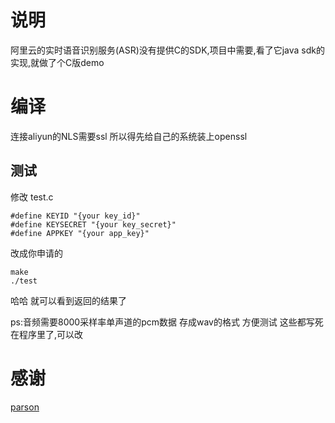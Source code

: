 # 说明

阿里云的实时语音识别服务(ASR)没有提供C的SDK,项目中需要,看了它java sdk的实现,就做了个C版demo

#  编译

连接aliyun的NLS需要ssl 所以得先给自己的系统装上openssl

## 测试

修改 test.c 

~~~
#define KEYID "{your key_id}"
#define KEYSECRET "{your key_secret}"
#define APPKEY "{your app_key}"

~~~

改成你申请的

~~~
make
./test
~~~
哈哈 就可以看到返回的结果了

ps:音频需要8000采样率单声道的pcm数据 存成wav的格式 方便测试 这些都写死在程序里了,可以改

# 感谢

[parson](https://github.com/kgabis/parson)


